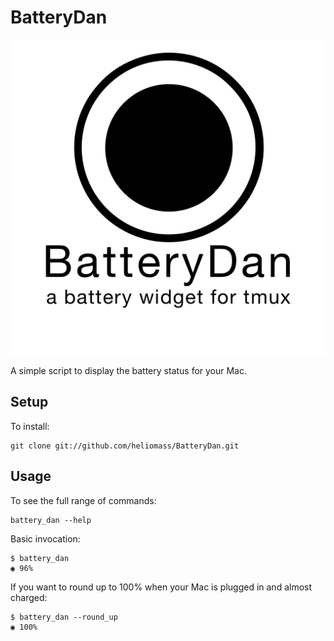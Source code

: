 # BatteryDan
![](logo.png)

A simple script to display the battery status for your Mac.

## Setup
To install:

```shell
git clone git://github.com/heliomass/BatteryDan.git
```

## Usage
To see the full range of commands:

```shell
battery_dan --help
```

Basic invocation:

```shell
$ battery_dan
◉ 96%
```

If you want to round up to 100% when your Mac is plugged in and almost charged:

```shell
$ battery_dan --round_up
◉ 100%
```